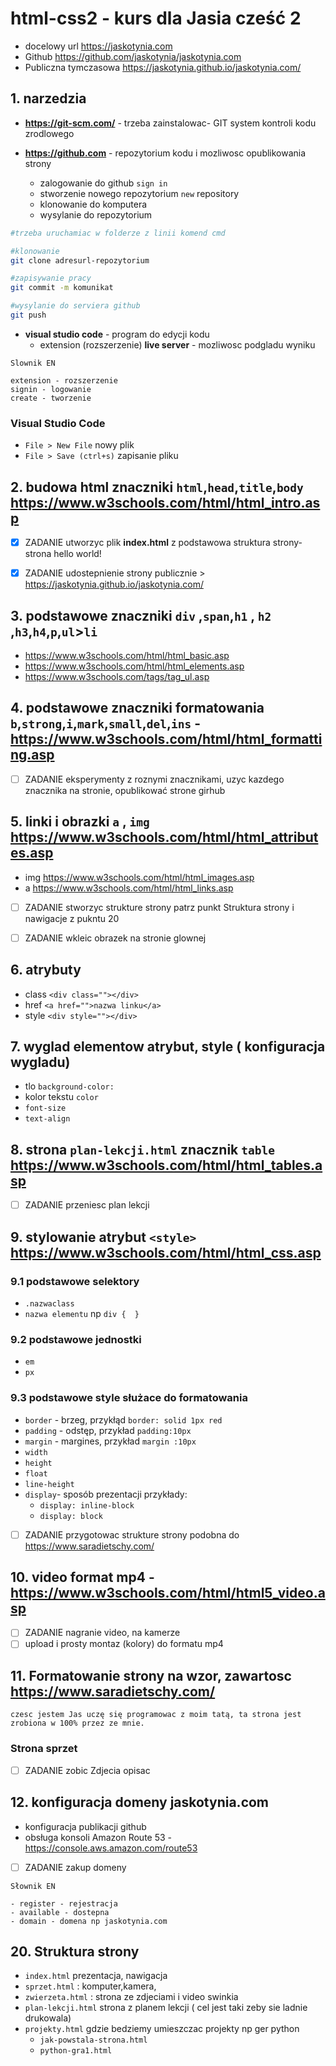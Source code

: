 # html-css2 - kurs dla Jasia cześć 2

- docelowy url  https://jaskotynia.com
- Github https://github.com/jaskotynia/jaskotynia.com
- Publiczna tymczasowa https://jaskotynia.github.io/jaskotynia.com/

## 1. narzedzia  

- **https://git-scm.com/** - trzeba zainstalowac- GIT system kontroli kodu zrodlowego

- **https://github.com** - repozytorium kodu i mozliwosc opublikowania strony

  - zalogowanie do github `sign in`
  - stworzenie nowego repozytorium `new` repository
  - klonowanie do komputera 
  - wysylanie do repozytorium
  
```bash
#trzeba uruchamiac w folderze z linii komend cmd 

#klonowanie
git clone adresurl-repozytorium

#zapisywanie pracy 
git commit -m komunikat

#wysylanie do serviera github
git push
```

- **visual studio code**  - program do edycji kodu
  - extension (rozszerzenie) **live server** - mozliwosc podgladu wyniku 


```  
Slownik EN

extension - rozszerzenie
signin - logowanie
create - tworzenie
```

### Visual Studio Code

- `File > New File`   nowy plik
- `File > Save (ctrl+s)` zapisanie pliku

## 2. budowa html  znaczniki `html`,`head`,`title`,`body`  https://www.w3schools.com/html/html_intro.asp

- [x] ZADANIE utworzyc plik **index.html**  z podstawowa struktura strony- strona hello world!
- [x] ZADANIE udostepnienie strony publicznie > https://jaskotynia.github.io/jaskotynia.com/


## 3. podstawowe znaczniki `div` ,`span`,`h1` , `h2` ,`h3`,`h4`,`p`,`ul`>`li`

- https://www.w3schools.com/html/html_basic.asp 
- https://www.w3schools.com/html/html_elements.asp
- https://www.w3schools.com/tags/tag_ul.asp

## 4. podstawowe znaczniki formatowania `b`,`strong`,`i`,`mark`,`small`,`del`,`ins` - https://www.w3schools.com/html/html_formatting.asp

- [ ] ZADANIE eksperymenty z roznymi znacznikami, uzyc kazdego znacznika na stronie, opublikować strone girhub


## 5. linki i obrazki  `a`  , `img` https://www.w3schools.com/html/html_attributes.asp 

- img https://www.w3schools.com/html/html_images.asp
- a https://www.w3schools.com/html/html_links.asp
- [ ] ZADANIE stworzyc strukture strony patrz punkt Struktura strony i nawigacje z pukntu 20
- [ ] ZADANIE wkleic obrazek na stronie glownej


## 6. atrybuty

- class  `<div class=""></div>`
- href `<a href="">nazwa linku</a>`
- style `<div style=""></div>`
## 7. wyglad elementow atrybut, style ( konfiguracja wygladu)

 - tlo `background-color:`
 - kolor tekstu `color` 
 - `font-size`
 - `text-align`

## 8. strona `plan-lekcji.html` znacznik `table` https://www.w3schools.com/html/html_tables.asp

- [ ] ZADANIE przeniesc plan lekcji 


## 9. stylowanie atrybut `<style>` https://www.w3schools.com/html/html_css.asp

### 9.1 podstawowe selektory 
   - `.nazwaclass`  
   - `nazwa elementu` np `div {  }`  
### 9.2 podstawowe jednostki 
   - `em` 
   - `px` 
### 9.3 podstawowe style służace do formatowania
   - `border` - brzeg, przykłąd `border: solid 1px red`
   - `padding` -  odstęp, przykład `padding:10px`
   - `margin` - margines, przykład `margin :10px`
   - `width`
   - `height`
   - `float`
   - `line-height`
   - `display`- sposób prezentacji przykłady:
     - `display: inline-block`
     - `display: block`

- [ ] ZADANIE przygotowac strukture strony podobna do  https://www.saradietschy.com/

## 10. video format mp4 - https://www.w3schools.com/html/html5_video.asp

- [ ] ZADANIE nagranie video, na kamerze
- [ ] upload i prosty montaz (kolory) do formatu mp4

## 11. Formatowanie strony na wzor, zawartosc  https://www.saradietschy.com/


```
czesc jestem Jas uczę się programowac z moim tatą, ta strona jest zrobiona w 100% przez ze mnie.
```

### Strona sprzet

- [ ] ZADANIE zobic Zdjecia opisac

## 12. konfiguracja domeny jaskotynia.com

- konfiguracja publikacji github
- obsługa konsoli Amazon Route 53 - https://console.aws.amazon.com/route53
- [ ] ZADANIE zakup domeny

```
Słownik EN

- register - rejestracja
- available - dostepna
- domain - domena np jaskotynia.com
```


## 20. Struktura strony

- `index.html` prezentacja, nawigacja 
- `sprzet.html` : komputer,kamera, 
- `zwierzeta.html` : strona ze zdjeciami i video swinkia
- `plan-lekcji.html` strona z planem lekcji ( cel jest taki zeby sie ladnie drukowala)
- `projekty.html`  gdzie bedziemy umieszczac projekty np ger python
  - `jak-powstala-strona.html`
  - `python-gra1.html`

